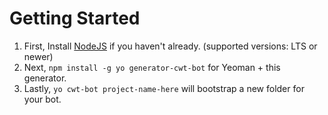 # Getting Started

1. First, Install [NodeJS](https://nodejs.org) if you haven't already. (supported versions: LTS or newer)
2. Next, `npm install -g yo generator-cwt-bot` for Yeoman + this generator.
3. Lastly, `yo cwt-bot project-name-here` will bootstrap a new folder for your bot.
